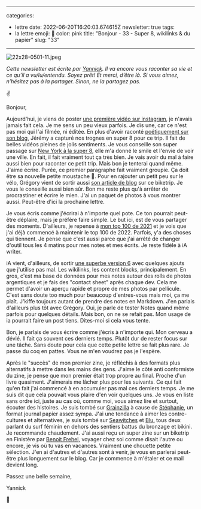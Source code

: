
---
categories:
- lettre
date: 2022-06-20T16:20:03.674615Z
newsletter: true
tags:
- la lettre
emoji: 💌
color: pink
title: "Bonjour - 33 - Super 8, wikilinks & du papier"
slug: "33"
---
![22x28-0501-11.jpeg](https://buttondown.s3.amazonaws.com/images/ff508cd2-40d4-4213-a12b-ea684266a5d4.jpeg) 

*Cette newsletter est écrite par [Yannick](https://yannickschutz.com). Il va encore vous raconter sa vie et ce qu’il a vu/lu/entendu. Soyez prêt! Et merci, d’être là. Si vous aimez, n’hésitez pas à la partager. Sinon, ne la partagez pas.*

✌️

Bonjour,

Aujourd'hui, je viens de poster [une première vidéo sur instagram](https://www.instagram.com/p/Ce_0rD1JPwA/), je n'avais jamais fait cela. Je me sens un peu vieux parfois. Je dis une, car ce n'est pas moi qui l'ai filmée, ni éditée. En plus d'avoir raconté [poétiquement sur son blog](https://jeremyjanin.com/breizhpacking/), Jérémy a capturé nos trognes en super 8 pour ce trip. Il fait de belles vidéos pleines de jolis sentiments. Je vous conseille son super passage sur [New York à la super 8](https://youtu.be/thGmMVeycDw), elle m'a donné le smile et l'envie de voir une ville. En fait, il fait vraiment tout ça très bien. Je vais avoir du mal à faire aussi bien pour raconter ce petit trip. Mais bon je tenterai quand même. J'aime écrire. Purée, ce premier paragraphe fait vraiment groupie. Ça doit être sa nouvelle petite moustache 🥸. Pour en rajouter un petit peu sur le vélo, Grégory vient de sortir aussi [son article de blog](https://gregorymignard.com/breizhpacking/) sur ce biketrip. Je vous le conseille aussi bien sûr. Bon me reste plus qu'à arrêter de procrastiner et écrire le mien. J'ai un paquet de photos à vous montrer aussi. Peut-être d'ici la prochaine lettre.

Je vous écris comme j'écrirai à n'importe quel pote. Ce ton pourrait peut-être déplaire, mais je préfère faire simple. Le but ici, est de vous partager des moments. D'ailleurs, je repense à [mon top 100 de 2021](https://yannickschutz.com/100-trucs/) et je vois que j'ai déjà commencé à maintenir le top 100 de 2022. Parfois, y'a des choses qui tiennent. Je pense que c'est aussi parce que j'ai arrêté de changer d'outil tous les 4 matins pour mes notes et mes écrits. Je reste fidèle à iA writer.

iA vient, d'ailleurs, de sortir [une superbe version 6](https://ia.net/writer) avec quelques ajouts que j'utilise pas mal. Les wikilinks, les content blocks, principalement. En gros, c'est ma base de données pour mes notes autour des rolls de photos argentiques et je fais des "contact sheet" après chaque dev. Cela me permet d'avoir un aperçu rapide et propre de mes photos par pellicule. C'est sans doute too much pour beaucoup d'entres-vous mais moi, ça me plaît. J'kiffe toujours autant de prendre des notes en Markdown. J'en parlais d'ailleurs plus tôt avec Grégory. Oui, je parle de tester Notes quand même parfois pour quelques détails. Mais bon, on ne se refait pas. Mon usage de ia pourrait faire un post tiens. Dites-moi si cela vous tente. 

Bon, je parlais de vous écrire comme j'écris à n'importe qui. Mon cerveau a dévié. Il fait ça souvent ces derniers temps. Plutôt dur de rester focus sur une tâche. Sans doute pour cela que cette petite lettre se fait plus rare. Je passe du coq en pattes. Vous ne m'en voudrez pas je l'espère. 

Après le "succès" de mon premier zine, je réfléchis à des formats plus alternatifs à mettre dans les mains des gens. J'aime le côté anti conformiste du zine, je pense que mon premier était trop propre au final. Proche d'un livre quasiment. J'aimerais me lâcher plus pour les suivants. Ce qui fait qu'en fait j'ai commencé à en accumuler pas mal ces derniers temps. Je me suis dit que cela pouvait vous plaire d'en voir quelques uns. Je vous en liste sans ordre ici, juste au cas où, comme moi, vous aimez lire et surtout, écouter des histoires. Je suis tombé sur [Grainzilla](https://grainzilla.bigcartel.com/product/girlzilla-2-1) à cause de [Stéphanie](https://www.instagram.com/a.reserve.of.the.past/), un format journal papier assez sympa. J'ai une tendance à aimer les contre-cultures et alternatives, je suis tombé sur [Seawitches](https://www.seawitcheszine.com) et [Blu.](https://www.alinearnold.com/shop/blu) tous deux parlant du surf féminin en dehors des sentiers battus du bronzage et bikini. Je recommande chaudement. J'ai aussi reçu un super zine sur un biketrip en Finistère par [Benoit Frehel](https://www.instagram.com/benoitfrehel/), voyager chez soi comme disait l'autre ou encore, je vis où tu vas en vacances. Vraiment une chouette petite sélection. J'en ai d'autres et d'autres sont à venir, je vous en parlerai peut-être plus longuement sur le blog. Car je commence à m'étaler et ce mail devient long. 

Passez une belle semaine, 

Yannick

💌

